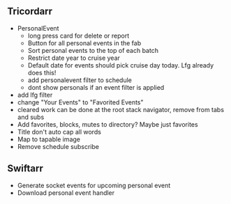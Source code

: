 Tricordarr
----------
* PersonalEvent
  * long press card for delete or report
  * Button for all personal events in the fab
  * Sort personal events to the top of each batch
  * Restrict date year to cruise year
  * Default date for events should pick cruise day today. Lfg already does this!
  * add personalevent filter to schedule
  * dont show personals if an event filter is applied
* add lfg filter
* change "Your Events" to "Favorited Events"
* cleared work can be done at the root stack navigator, remove from tabs and subs
* Add favorites, blocks, mutes to directory? Maybe just favorites
* Title don't auto cap all words
* Map to tapable image
* Remove schedule subscribe

Swiftarr
--------
* Generate socket events for upcoming personal event
* Download personal event handler
